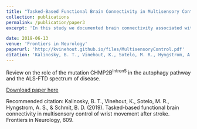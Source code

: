 ```yaml
---
title: "Tasked-Based Functional Brain Connectivity in Multisensory Control of Wrist Movement After Stroke"
collection: publications
permalink: /publication/paper3
excerpt: 'In this study we documented brain connectivity associated with multisensory integration during wrist control in healthy young adults, aged matched controls and stroke survivors. A novel functional MRI task paradigm involving wrist movement was developed to gain insight into the effects of multimodal sensory feedback on brain functional networks in stroke participants. This paradigm consisted of an intermittent position search task using the wrist during fMRI signal acquisition with visual and auditory feedback of proximity to a target position. We enrolled 12 young adults, 10 participants with chronic post-stroke hemiparesis, and nine age-matched controls. Activation maps were obtained, and functional connectivity networks were calculated using an independent component analysis (ICA) approach. Task-based networks were identified using activation maps, and nodes were obtained from the ICA components. These nodes were subsequently used for connectivity analyses. Stroke participants demonstrated significantly greater contralesional activation than controls during the visual feedback condition and less ipsilesional activity than controls during the auditory feedback condition. The sensorimotor component obtained from the ICA differed between rest and task for control and stroke participants: task-related lateralization to the contralateral cortex was observed in controls, but not in stroke participants. Connectivity analyses between the lesioned sensorimotor cortex and the contralesional cerebellum demonstrated decreased functional connectivity in stroke participants (p < 0.005), which was positively correlated the Box and Blocks arm function test (r2 = 0.59). These results suggest that task-based functional connectivity provides detail on changes in brain networks in stroke survivors. The data also highlight the importance of cerebellar connections for recovery of arm function after stroke.'

date: 2019-06-13
venue: 'Frontiers in Neurology'
paperurl: 'http://kvinehout.github.io/files/MultisensoryControl.pdf'
citation: 'Kalinosky, B. T., Vinehout, K., Sotelo, M. R., Hyngstrom, A. S., & Schmit, B. D. (2019). Tasked-based functional brain connectivity in multisensory control of wrist movement after stroke. Frontiers in Neurology, 609.'
---
```

Review on the role of the mutation CHMP2B<sup>Intron5</sup> in the autophagy pathway and the ALS-FTD spectrum of disease.

[Download paper here](http://kvinehout.github.io/files/MultisensoryControl.pdf)

Recommended citation: Kalinosky, B. T., Vinehout, K., Sotelo, M. R., Hyngstrom, A. S., & Schmit, B. D. (2019). Tasked-based functional brain connectivity in multisensory control of wrist movement after stroke. Frontiers in Neurology, 609.
